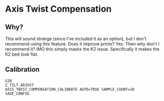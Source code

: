 # Axis Twist Compensation

## Why?

This will sound strange (since I've included it as an option), but I don't recommend using this feature.  Does it improve prints?  Yes.  Then why don't I recommend it?  IMO this simply masks the K2 issue.  Specifically it makes the K2 bed _look_ flat.

## Calibration

```raw
G28
Z_TILT_ADJUST
AXIS_TWIST_COMPENSATION_CALIBRATE AUTO=TRUE SAMPLE_COUNT=10
SAVE_CONFIG
```
